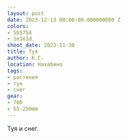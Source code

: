 ```yaml
---
layout: post
date: 2023-12-13 00:00:00.000000000 Z
colors:
- 5b5754
- 1e1e1d
shoot_date: 2023-11-30
title: Туя
author: К.С.
location: Нахабино
tags:
- растения
- туя
- снег
gear:
- 70D
- 55-250mm
---
```

Туя и снег.

